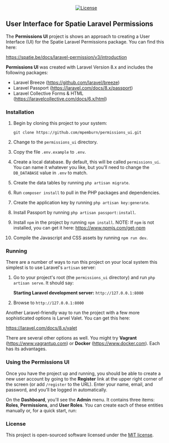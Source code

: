 
<p align="center">
<a href="https://packagist.org/packages/laravel/framework"><img src="https://img.shields.io/packagist/l/laravel/framework" alt="License"></a>
</p>

## User Interface for Spatie Laravel Permissions

The **Permissions UI** project is shows an approach to creating a User Interface (UI) for the Spatie Laravel Permissions package.  You can find this here:

https://spatie.be/docs/laravel-permission/v3/introduction

**Permissions UI** was created with Laravel Version 8.x and includes the following packages:
- Laravel Breeze (https://github.com/laravel/breeze)
- Laravel Passport (https://laravel.com/docs/8.x/passport)
- Laravel Collective Forms & HTML (https://laravelcollective.com/docs/6.x/html)

### Installation
1. Begin by cloning this project to your system:

    `git clone https://github.com/mpemburn/permissions_ui.git`

2. Change to the `permissions_ui` directory. 
3. Copy the file `.env.example` to `.env`.
4. Create a local database. By default, this will be called `permissions_ui`.  You can name it whatever you like, but you'll need to change the `DB_DATABASE` value in `.env` to match.
5. Create the data tables by running `php artisan migrate`.
6. Run `composer install` to pull in the PHP packages and dependencies.
7. Create the application key by running `php artisan key:generate`.
8. Install Passport by running `php artisan passport:install`.
9. Install `npm` in the project by running `npm install`. NOTE: If `npm` is not installed, you can get it here: https://www.npmjs.com/get-npm
10. Compile the Javascript and CSS assets by running `npm run dev`.

### Running
There are a number of ways to run this project on your local system this simplest is to use Laravel's `artisan` server:
1. Go to your project's root (the `permissions_ui` directory) and run `php artisan serve`.  It should say:

    **Starting Laravel development server:** `http://127.0.0.1:8000`
2. Browse to `http://127.0.0.1:8000`

Another Laravel-friendly way to run the project with a few more sophisticated options is Larvel Valet.  You can get this here:

https://laravel.com/docs/8.x/valet

There are several other options as well.  You might try **Vagrant** (https://www.vagrantup.com) or **Docker** (https://www.docker.com).  Each has its advantages.

### Using the Permissions UI
Once you have the project up and running, you should be able to create a new user account by going to the **Register** link at the upper right corner of the screen (or add `/register` to the URL).  Enter your name, email, and password, and you'll be logged in automatically.

On the **Dashboard**, you'll see the **Admin** menu.  It contains three items: **Roles**, **Permissions**, and **User Roles**. You can create each of these entities manually or, for a quick start, run:
























### License

This project is open-sourced software licensed under the [MIT license](https://opensource.org/licenses/MIT).
